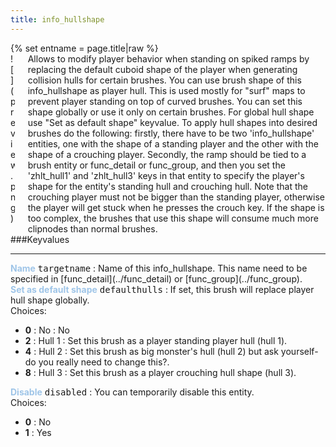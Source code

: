 ```yaml
---
title: info_hullshape
---
```

<div>{% set entname = page.title|raw %}</div>
<div class="container previewimg">
<div class="columns">
<div class="imagepadding column col-auto" markdown="1">![](preview.png)</div>
<div class="column entityentry" markdown="1">Allows to modify player behavior when standing on spiked ramps by replacing the default cuboid shape of the player when generating collision hulls for certain brushes. You can use brush shape of this info_hullshape as player hull. This is used mostly for "surf" maps to prevent player standing on top of curved brushes. You can set this shape globally or use it only on certain brushes. For global hull shape use "Set as default shape" keyvalue. To apply hull shapes into desired brushes do the following: firstly, there have to be two 'info_hullshape' entities, one with the shape of a standing player and the other with the shape of a crouching player. Secondly, the ramp should be tied to a brush entity or func_detail or func_group, and then you set the 'zhlt_hull1' and 'zhlt_hull3' keys in that entity to specify the player's shape for the entity's standing hull and crouching hull. Note that the crouching player must not be bigger than the standing player, otherwise the player will get stuck when he presses the crouch key. If the shape is too complex, the brushes that use this shape will consume much more clipnodes than normal brushes.</div>
</div>
</div>
###Keyvalues
<hr>
<div class="entityentry" markdown="1">
<span style="color:#9fc5e8;"><b>Name</b></span> <kbd  class="tooltip" data-tooltip="target_source">targetname</kbd> :
Name of this info_hullshape. This name need to be specified in [func_detail](../func_detail) or [func_group](../func_group).
</div>
<div class="entityentry" markdown="1">
<span style="color:#9fc5e8;"><b>Set as default shape</b></span> <kbd  class="tooltip" data-tooltip="choices">defaulthulls</kbd> :
If set, this brush will replace player hull shape globally.
<div class="accordion">
<input type="checkbox" id="accordion-1" name="accordion-checkbox" hidden>
<label class="accordion-header" for="accordion-1">
<i class="icon icon-arrow-right mr-1"></i>
Choices:
</label>
<div class="accordion-body">
<ul>
<li><b>0</b> : No : No</li>
<li><b>2</b> : Hull 1 : Set this brush as a player standing player hull (hull 1).</li>
<li><b>4</b> : Hull 2 : Set this brush as big monster's hull (hull 2) but ask yourself- do you really need to change this?.</li>
<li><b>8</b> : Hull 3 : Set this brush as a player crouching hull shape (hull 3).</li>
</ul>
</div>
</div>
</div>
<div class="entityentry" markdown="1">
<span style="color:#9fc5e8;"><b>Disable</b></span> <kbd  class="tooltip" data-tooltip="choices">disabled</kbd> :
You can temporarily disable this entity.
<div class="accordion">
<input type="checkbox" id="accordion-2" name="accordion-checkbox" hidden>
<label class="accordion-header" for="accordion-2">
<i class="icon icon-arrow-right mr-1"></i>
Choices:
</label>
<div class="accordion-body">
<ul>
<li><b>0</b> : No</li>
<li><b>1</b> : Yes</li>
</ul>
</div>
</div>
</div>
